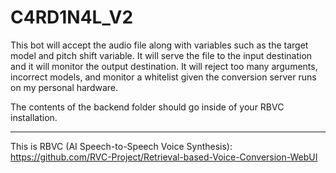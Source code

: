 # C4RD1N4L_V2
This bot will accept the audio file along with variables such as the target model and pitch shift variable. It will serve the file to the input destination and it will monitor the output destination. It will reject too many arguments, incorrect models, and monitor a whitelist given the conversion server runs on my personal hardware.

The contents of the backend folder should go inside of your RBVC installation.

----

This is RBVC (AI Speech-to-Speech Voice Synthesis): https://github.com/RVC-Project/Retrieval-based-Voice-Conversion-WebUI

